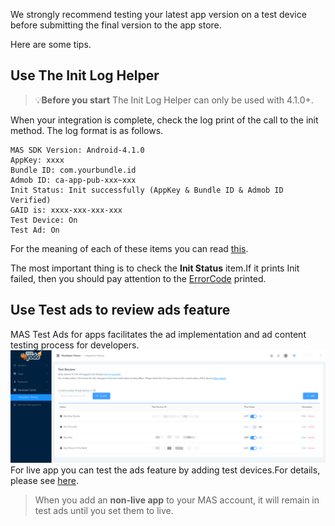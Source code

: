 We strongly recommend testing your latest app version on a test device before submitting the final version to the app store.


Here are some tips.
## Use The Init Log Helper
> 💡**Before you start**
> The Init Log Helper can only be used with 4.1.0+.

When your integration is complete, check the log print of the call to the init method. The log format is as follows.
```shell
MAS SDK Version: Android-4.1.0
AppKey: xxxx
Bundle ID: com.yourbundle.id
Admob ID: ca-app-pub-xxx~xxx
Init Status: Init successfully (AppKey & Bundle ID & Admob ID Verified)
GAID is: xxxx-xxx-xxx-xxx
Test Device: On
Test Ad: On
```
For the meaning of each of these items you can read [this](test-init-log-helper.md). 


The most important thing is to check the **Init Status** item.If it prints Init failed, then you should pay attention to the [ErrorCode](error-code.md) printed. 

## Use Test ads to review ads feature
MAS Test Ads for apps facilitates the ad implementation and ad content testing process for developers.
![](./../resource/test-integration.png)
For live app you can test the ads feature by adding test devices.For details, please see [here](test-devices&mode.md). 
> When you add an **non-live app** to your MAS account, it will remain in test ads until you set them to live.

